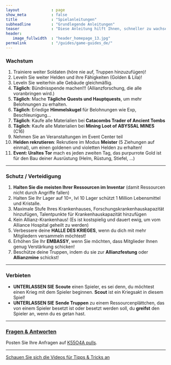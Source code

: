 ```yaml
---
layout              : page
show_meta           : false
title               : "Spielanleitungen"
subheadline         : "Grundlegende Anleitungen"
teaser              : "Diese Anleitung hilft Ihnen, schneller zu wachsen!"
header:
   image_fullwidth  : "header_homepage_13.jpg"
permalink           : "/guides/game-guides_de/"
---
```

### Wachstum
1. Trainiere weiter Soldaten (höre nie auf, Truppen hinzuzufügen)!
2. Leveln Sie weiter Helden und ihre Fähigkeiten (Golden & Lila)!
3. Leveln Sie weiterhin alle Gebäude gleichmäßig. 
4. **Täglich**: Bündnisspende machen!!! (Allianzforschung, die alle voranbringen wird.)
5. **Täglich**: Mache **Tägliche Quests und Hauptquests**, um mehr Belohnungen zu erhalten.
6. **Täglich**: Erledige **Himmelskugel** für Belohnungen wie Exp, Beschleunigung...
7. **Täglich**: Kaufe alle Materialien bei **Catacombs Trader of Ancient Tombs**
8. **Täglich**: Kaufe alle Materialien bei **Mining Loot of ABYSSAL MINES** (C16)
9. Nehmen Sie an Veranstaltungen im Event Center teil
10. **Helden rekrutieren**: Rekrutiere im Modus **Meister** (5 Ziehungen auf einmal), um einen goldenen und violetten Helden zu erhalten!
11. **Event: Uraltes Tor** mach es jeden zweiten Tag, das purpurrote Gold ist für den Bau deiner Ausrüstung (Helm, Rüstung, Stiefel, ...)

---
### Schutz / Verteidigung
1. **Halten Sie die meisten Ihrer Ressourcen im Inventar** (damit Ressourcen nicht durch Angriffe fallen)
2. Halten Sie Ihr Lager auf 10+, lvl 10 Lager schützt 1 Million Lebensmittel und Kristalle.
3. Maximale Stufe Ihres Krankenhauses, Forschungskrankenhauskapazität hinzufügen, Talentpunkte für Krankenhauskapazität hinzufügen
4. Kein Allianz-Krankenhaus! (Es ist kostspielig und dauert ewig, um vom Alliance Hospital geheilt zu werden)
5. Verbessere deine **HALLE DES KRIEGES**, wenn du dich mit mehr Mitgliedern versammeln möchtest!
6. Erhöhen Sie Ihr **EMBASSY**, wenn Sie möchten, dass Mitglieder Ihnen genug Verstärkung schicken!
7. Beschütze deine Truppen, indem du sie zur **Allianzfestung** oder **Allianzmine** schickst!

---
### Verbieten 
* **UNTERLASSEN SIE** **Scoute** einen Spieler, es sei denn, du möchtest einen Krieg mit dem Spieler beginnen. **Scout** ist ein Kriegsakt in diesem Spiel!
* **UNTERLASSEN SIE** **Sende Truppen** zu einem Ressourcenplättchen, das von einem Spieler besetzt ist oder besetzt werden soll, du **greifst** den Spieler an, wenn du es getan hast.

---
### [Fragen & Antworten](https://rkuo2023.github.io/k55o4a/design/mediaelement_js/)
Posten Sie Ihre Anfragen auf [K55O4A pulls](https://github.com/rkuo2023/k55o4a/pulls).<br>

---
<a class="radius button small" href="{{ site.url }}{{ site.baseurl }}/design/mediaelement_js/">Schauen Sie sich die Videos für Tipps & Tricks an</a>

